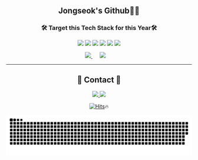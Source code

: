 <div align="center">
<h2>Jongseok's Github👨‍💻 
<h3 align="center"><b>🛠 Target this Tech Stack for this Year🛠</b></h3>
<p align="center">
  
<img src="https://img.shields.io/badge/JAVA-007396?style=for-the-badge&logo=java&logoColor=white">
<img src="https://img.shields.io/badge/Spring-6DB33F?style=for-the-badge&logo=Spring&logoColor=white">
<img src="https://img.shields.io/badge/oracle-F80000?style=for-the-badge&logo=oracle&logoColor=white">
<img src="https://img.shields.io/badge/mysql-4479A1?style=for-the-badge&logo=mysql&logoColor=white">
<img src="https://img.shields.io/badge/aws-232F3E?style=for-the-badge&logo=aws&logoColor=white"> 
<img src="https://img.shields.io/badge/github-181717?style=for-the-badge&logo=github&logoColor=white">

<p align="center">
    <a href="https://solved.ac/jjijji5728">
        <img src="http://mazassumnida.wtf/api/v2/generate_badge?boj=jjijji5728" height="175"/>
    </a>
    <a href="https://www.codetree.ai/profiles/jjijji5728">
        <img src="https://banner.codetree.ai/v1/banner/jjijji5728" height="175" hspace="20"/>
    </a>
</p>


  
---
## 📩 Contact 📩 

<a href="mailto:jjijji5728@tukorea.ac.kr" target="_blank"><img src="https://img.shields.io/badge/gmail-FFFFFF?style=for-the-badge&logo=Gmail&logoColor=red"> 
  <a href="mailto:jjijji5728@naver.com" target="_blank"><img src="https://img.shields.io/badge/naver-FFFFFF?style=for-the-badge&logo=Naver&logoColor=green"> 


[![Hits](https://hits.seeyoufarm.com/api/count/incr/badge.svg?url=https%3A%2F%2Fgithub.com%2Fkmsbio%2F&count_bg=%2379C83D&title_bg=%23555555&icon=&icon_color=%23E7E7E7&title=Visitor&edge_flat=false)](https://hits.seeyoufarm.com):fire:



<img src="https://github.com/himJJong/himJJong/blob/output/github-contribution-grid-snake.svg"/>
